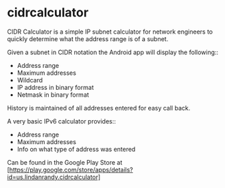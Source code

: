 cidrcalculator
==============

CIDR Calculator is a simple IP subnet calculator for network engineers to quickly determine what the address range is of a subnet.

Given a subnet in CIDR notation the Android app will display the following::

* Address range
* Maximum addresses
* Wildcard
* IP address in binary format
* Netmask in binary format

History is maintained of all addresses entered for easy call back.

A very basic IPv6 calculator provides::

* Address range
* Maximum addresses
* Info on what type of address was entered

Can be found in the Google Play Store at
[https://play.google.com/store/apps/details?id=us.lindanrandy.cidrcalculator]

